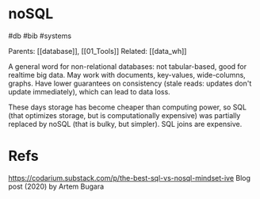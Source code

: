 # noSQL

#db #bib #systems

Parents: [[database]], [[01_Tools]]
Related: [[data_wh]]

A general word for non-relational databases: not tabular-based, good for realtime big data. May work with documents, key-values, wide-columns, graphs. Have lower guarantees on consistency (stale reads: updates don't update immediately), which can lead to data loss.

These days storage has become cheaper than computing power, so SQL (that optimizes storage, but is computationally expensive) was partially replaced by noSQL (that is bulky, but simpler). SQL joins are expensive.

# Refs

https://codarium.substack.com/p/the-best-sql-vs-nosql-mindset-ive
Blog post (2020) by Artem Bugara